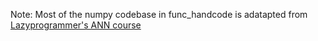 Note: Most of the numpy codebase in func_handcode is adatapted from [Lazyprogrammer's ANN course](https://github.com/lazyprogrammer/machine_learning_examples)
